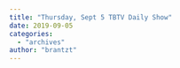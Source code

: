 ```yaml
---
title: "Thursday, Sept 5 TBTV Daily Show"
date: 2019-09-05
categories: 
  - "archives"
author: "brantzt"
---
```



